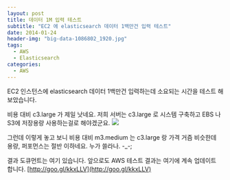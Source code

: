 ```yaml
---
layout: post
title: 데이터 1M 입력 테스트
subtitle: "EC2 에 elasticsearch 데이터 1백만건 입력 테스트"
date: 2014-01-24
header-img: "big-data-1086802_1920.jpg"
tags:
  - AWS
  - Elasticsearch
categories:
  - AWS
---
```


EC2 인스턴스에 elasticsearch 데이터 1백만건 입력하는데 소요되는 시간을 테스트 해 보았습니다.

비용 대비 c3.large 가 제일 낫네요. 저희 서버는 c3.large 로 시스템 구축하고 EBS 나 S3에 저장용량 사용하는걸로 해야겠군요.
![](test.png)

그런데 이렇게 놓고 보니 비용 대비 m3.medium 는 c3.large 랑 가격 거즘 비슷한데 용량, 퍼포먼스는 절반 이하네요. 누가 쓸라나. -_-;

결과 도큐먼트는 여기 있습니다. 앞으로도 AWS 테스트 결과는 여기에 계속 업데이트 합니다.
[http://goo.gl/kkxLLV](http://goo.gl/kkxLLV)